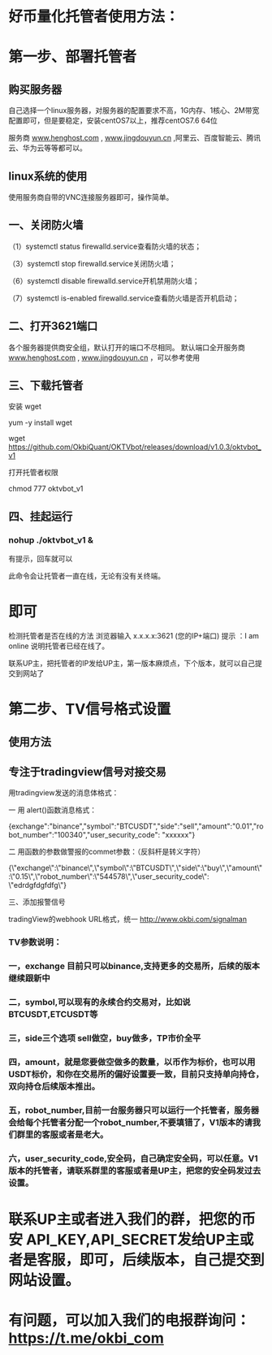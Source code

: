 # 好币量化托管者使用方法：

# 第一步、部署托管者

## 购买服务器

自己选择一个linux服务器，对服务器的配置要求不高，1G内存、1核心、2M带宽配置即可，但是要稳定，安装centOS7以上，推荐centOS7.6 64位

服务商 www.henghost.com , www.jingdouyun.cn ,阿里云、百度智能云、腾讯云、华为云等等都可以。

## linux系统的使用

使用服务商自带的VNC连接服务器即可，操作简单。

## 一、关闭防火墙

（1）systemctl  status firewalld.service查看防火墙的状态；

（3）systemctl  stop firewalld.service关闭防火墙；

（6）systemctl  disable firewalld.service开机禁用防火墙；

（7）systemctl  is-enabled firewalld.service查看防火墙是否开机启动；

## 二、打开3621端口

各个服务器提供商安全组，默认打开的端口不尽相同。
默认端口全开服务商 www.henghost.com , www.jingdouyun.cn ，可以参考使用

## 三、下载托管者

安装 wget

yum -y install wget

wget https://github.com/OkbiQuant/OKTVbot/releases/download/v1.0.3/oktvbot_v1


打开托管者权限

chmod 777 oktvbot_v1

## 四、挂起运行 
### nohup ./oktvbot_v1 &

有提示，回车就可以

此命令会让托管者一直在线，无论有没有关终端。

# 即可

检测托管者是否在线的方法
浏览器输入 x.x.x.x:3621   (您的IP+端口)
提示 ：I am online
说明托管者已经在线了。

联系UP主，把托管者的IP发给UP主，第一版本麻烦点，下个版本，就可以自己提交到网站了

# 第二步、TV信号格式设置

## 使用方法

## 专注于tradingview信号对接交易
用tradingview发送的消息体格式：

一 用 alert()函数消息格式：

{exchange":"binance","symbol":"BTCUSDT","side":"sell","amount":"0.01","robot_number":"100340","user_security_code": "xxxxxx"}

二 用函数的参数做警报的commet参数：（反斜杆是转义字符）

{\\"exchange\\":\\"binance\\",\\"symbol\\":\\"BTCUSDT\\",\\"side\\":\\"buy\\",\\"amount\\":\\"0.15\\",\\"robot_number\\":\\"544578\\",\\"user_security_code\\": \\"edrdgfdgfdfg\\"}

三、添加报警信号

tradingView的webhook URL格式，统一 http://www.okbi.com/signalman

### TV参数说明：
### 一，exchange 目前只可以binance,支持更多的交易所，后续的版本继续跟新中
### 二，symbol,可以现有的永续合约交易对，比如说 BTCUSDT,ETCUSDT等
### 三，side三个选项 sell做空，buy做多，TP市价全平
### 四，amount，就是您要做空做多的数量，以币作为标价，也可以用USDT标价，和你在交易所的偏好设置要一致，目前只支持单向持仓，双向持仓后续版本推出。
### 五，robot_number,目前一台服务器只可以运行一个托管者，服务器会给每个托管者分配一个robot_number,不要填错了，V1版本的请我们群里的客服或者是老大。
### 六，user_security_code,安全码，自己确定安全码，可以任意。V1版本的托管者，请联系群里的客服或者是UP主，把您的安全码发过去设置。

# 联系UP主或者进入我们的群，把您的币安 API_KEY,API_SECRET发给UP主或者是客服，即可，后续版本，自己提交到网站设置。


# 有问题，可以加入我们的电报群询问： https://t.me/okbi_com

